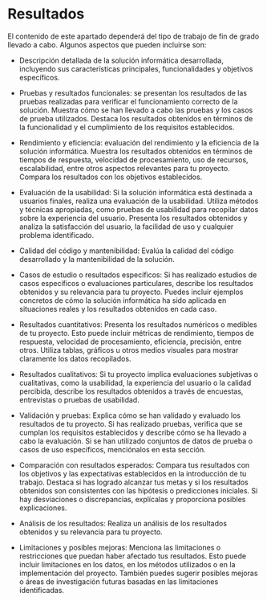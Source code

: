 # Resultados

El contenido de este apartado dependerá del tipo de trabajo de fin de grado llevado a cabo. Algunos aspectos que pueden
incluirse son:

* Descripción detallada de la solución informática desarrollada, incluyendo sus características principales,
  funcionalidades y objetivos específicos.

* Pruebas y resultados funcionales: se presentan los resultados de las pruebas realizadas para verificar el
  funcionamiento correcto de la solución. Muestra cómo se han llevado a cabo las pruebas y los casos de prueba
  utilizados. Destaca los resultados obtenidos en términos de la funcionalidad y el cumplimiento de los requisitos
  establecidos.

* Rendimiento y eficiencia: evaluación del rendimiento y la eficiencia de la solución informática. Muestra los
  resultados obtenidos en términos de tiempos de respuesta, velocidad de procesamiento, uso de recursos, escalabilidad,
  entre otros aspectos relevantes para tu proyecto. Compara los resultados con los objetivos establecidos.

* Evaluación de la usabilidad: Si la solución informática está destinada a usuarios finales, realiza una evaluación de
  la usabilidad. Utiliza métodos y técnicas apropiadas, como pruebas de usabilidad para recopilar datos sobre la
  experiencia del usuario. Presenta los resultados obtenidos y analiza la satisfacción del usuario, la facilidad de uso
  y cualquier problema identificado.

* Calidad del código y mantenibilidad: Evalúa la calidad del código desarrollado y la mantenibilidad de la solución.

* Casos de estudio o resultados específicos: Si has realizado estudios de casos específicos o evaluaciones particulares,
  describe los resultados obtenidos y su relevancia para tu proyecto. Puedes incluir ejemplos concretos de cómo la
  solución informática ha sido aplicada en situaciones reales y los resultados obtenidos en cada caso.

* Resultados cuantitativos: Presenta los resultados numéricos o medibles de tu proyecto. Esto puede incluir métricas de
  rendimiento, tiempos de respuesta, velocidad de procesamiento, eficiencia, precisión, entre otros. Utiliza tablas,
  gráficos u otros medios visuales para mostrar claramente los datos recopilados.

* Resultados cualitativos: Si tu proyecto implica evaluaciones subjetivas o cualitativas, como la usabilidad, la
  experiencia del usuario o la calidad percibida, describe los resultados obtenidos a través de encuestas, entrevistas o
  pruebas de usabilidad.

* Validación y pruebas: Explica cómo se han validado y evaluado los resultados de tu proyecto. Si has realizado pruebas,
  verifica que se cumplan los requisitos establecidos y describe cómo se ha llevado a cabo la evaluación. Si se han
  utilizado conjuntos de datos de prueba o casos de uso específicos, menciónalos en esta sección.
* Comparación con resultados esperados: Compara tus resultados con los objetivos y las expectativas establecidos en la
  introducción de tu trabajo. Destaca si has logrado alcanzar tus metas y si los resultados obtenidos son consistentes
  con las hipótesis o predicciones iniciales. Si hay desviaciones o discrepancias, explícalas y proporciona posibles
  explicaciones.

* Análisis de los resultados: Realiza un análisis de los resultados obtenidos y su relevancia para tu proyecto.

* Limitaciones y posibles mejoras: Menciona las limitaciones o restricciones que puedan haber afectado tus resultados.
  Esto puede incluir limitaciones en los datos, en los métodos utilizados o en la implementación del proyecto. También
  puedes sugerir posibles mejoras o áreas de investigación futuras basadas en las limitaciones identificadas.